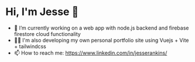 # Hi, I'm Jesse 🦖
                                       
- 🔭 I’m currently working on a web app with node.js backend and firebase firestore cloud functionality
- 👨‍💻 I'm also developing my own personal portfolio site using Vuejs + Vite + tailwindcss
- 📫 How to reach me: https://www.linkedin.com/in/jesserankins/

